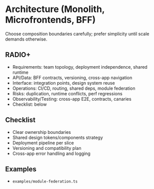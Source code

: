 # Architecture (Monolith, Microfrontends, BFF)

Choose composition boundaries carefully; prefer simplicity until scale demands otherwise.

## RADIO+
- Requirements: team topology, deployment independence, shared runtime
- API/Data: BFF contracts, versioning, cross-app navigation
- Interface: integration points, design system reuse
- Operations: CI/CD, routing, shared deps, module federation
- Risks: duplication, runtime conflicts, perf regressions
- Observability/Testing: cross-app E2E, contracts, canaries
- Checklist: below

## Checklist
- Clear ownership boundaries
- Shared design tokens/components strategy
- Deployment pipeline per slice
- Versioning and compatibility plan
- Cross-app error handling and logging

## Examples
- `examples/module-federation.ts`
